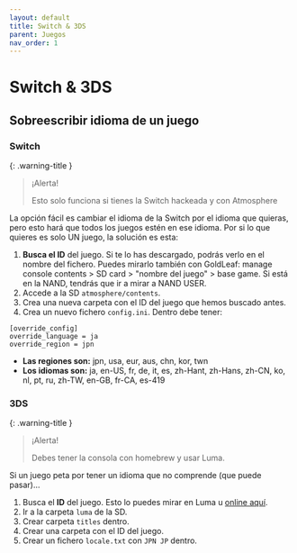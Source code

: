 ```yaml
---
layout: default
title: Switch & 3DS
parent: Juegos
nav_order: 1
---
```


# Switch & 3DS

## Sobreescribir idioma de un juego

### Switch

{: .warning-title }
> ¡Alerta!
>
> Esto solo funciona si tienes la Switch hackeada y con Atmosphere

La opción fácil es cambiar el idioma de la Switch por el idioma que quieras, pero esto hará que todos los juegos estén en ese idioma. Por si lo que quieres es solo UN juego, la solución es esta:

1. **Busca el ID** del juego. Si te lo has descargado, podrás verlo en el nombre del fichero. Puedes mirarlo también con GoldLeaf: manage console contents > SD card > "nombre del juego" > base game. Si está en la NAND, tendrás que ir a mirar a NAND USER.
2. Accede a la SD `atmosphere/contents`.
3. Crea una nueva carpeta con el ID del juego que hemos buscado antes.
4. Crea un nuevo fichero `config.ini`. Dentro debe tener:

```
[override_config] 
override_language = ja 
override_region = jpn
```

- **Las regiones son:** jpn, usa, eur, aus, chn, kor, twn
- **Los idiomas son:** ja, en-US, fr, de, it, es, zh-Hant, zh-Hans, zh-CN, ko, nl, pt, ru, zh-TW, en-GB, fr-CA, es-419

### 3DS

{: .warning-title }
> ¡Alerta!
>
> Debes tener la consola con homebrew y usar Luma.

Si un juego peta por tener un idioma que no comprende (que puede pasar)…

1. Busca el **ID** del juego. Esto lo puedes mirar en Luma u [online aquí](http://3dsdb.com/).
2. Ir a la carpeta `luma` de la SD.
3. Crear carpeta `titles` dentro.
4. Crear una carpeta con el ID del juego.
5. Crear un fichero `locale.txt` con `JPN JP` dentro.
